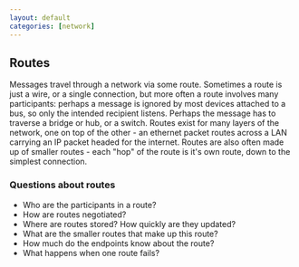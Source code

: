 ```yaml
---
layout: default
categories: [network]
---
```

## Routes

Messages travel through a network via some route. Sometimes a route is just a
wire, or a single connection, but more often a route involves many
participants: perhaps a message is ignored by most devices attached to a bus,
so only the intended recipient listens. Perhaps the message has to traverse a
bridge or hub, or a switch. Routes exist for many layers of the network, one on
top of the other - an ethernet packet routes across a LAN carrying an IP packet
headed for the internet. Routes are also often made up of smaller routes - each
"hop" of the route is it's own route, down to the simplest connection.

### Questions about routes

* Who are the participants in a route?
* How are routes negotiated?
* Where are routes stored? How quickly are they updated?
* What are the smaller routes that make up this route?
* How much do the endpoints know about the route?
* What happens when one route fails?

